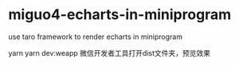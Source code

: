 # miguo4-echarts-in-miniprogram
use taro framework to render echarts in miniprogram

yarn 
yarn dev:weapp
微信开发者工具打开dist文件夹，预览效果
